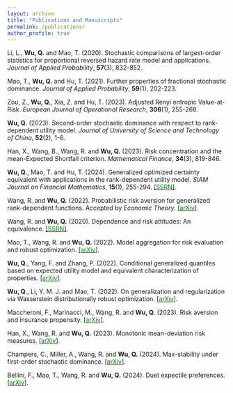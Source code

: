 ```yaml
---
layout: archive
title: "Publications and Manuscripts"
permalink: /publications/
author_profile: true
---
```


Li, L., **Wu, Q.** and Mao, T. (2020). Stochastic comparisons of largest-order statistics for proportional reversed hazard rate model and applications. *Journal of Applied Probability*, **57**(3), 832-852.

Mao, T., **Wu, Q.** and Hu, T. (2021). Further properties of fractional stochastic dominance. *Journal of Applied Probability*, **59**(1), 202-223.

Zou, Z., **Wu, Q.**, Xia, Z. and Hu, T. (2023). Adjusted Renyi entropic Value-at-Risk. *European Journal of Operational Research*, **306**(1), 255-268.

**Wu, Q.** (2023). Second-order stochastic dominance with respect to rank-dependent utility model. *Journal of University of Science and Technology of China*, **52**(2), 1-6.

Han, X., Wang, B., Wang, R. and **Wu, Q.** (2023). Risk concentration and the mean-Expected Shortfall criterion. *Mathematical Finance*, **34**(3), 819-846.

**Wu, Q.**, Mao, T. and Hu, T. (2024). Generalized optimized certainty equivalent with applications in the rank-dependent utility model. *SIAM Journal on Financial Mathematics*, **15**(1), 255-294. [[<span style="color:green">SSRN</span>]](https://papers.ssrn.com/sol3/papers.cfm?abstract_id=3694866).

 Wang, R. and **Wu, Q.** (2022). Probabilistic risk aversion for generalized rank-dependent functions. Accepted by *Economic Theory*. [[<span style="color:green">arXiv</span>]](https://arxiv.org/abs/2209.03425).  

Wang, R. and **Wu, Q.** (2020). Dependence and risk attitudes: An equivalence. [[<span style="color:green">SSRN</span>]](https://papers.ssrn.com/sol3/papers.cfm?abstract_id=3707709).

Mao, T., Wang, R. and **Wu, Q.** (2022). Model aggregation for risk evaluation and robust optimization. [[<span style="color:green">arXiv</span>]](https://arxiv.org/abs/2201.06370). 

**Wu, Q.**, Yang, F. and Zhang, P. (2022). Conditional generalized quantiles based on expected utility model and equivalent characterization of properties. [[<span style="color:green">arXiv</span>]](https://arxiv.org/abs/2301.12420). 

**Wu, Q.**, Li, Y. M. J. and Mao, T. (2022). On generalization and regularization via Wasserstein distributionally robust optimization. [[<span style="color:green">arXiv</span>]](https://arxiv.org/abs/2212.05716). 

Maccheroni, F., Marinacci, M., Wang, R. and **Wu, Q.** (2023). Risk aversion and insurance propensity. [[<span style="color:green">arXiv</span>]](https://arxiv.org/abs/2310.09173).

Han, X., Wang, R. and **Wu, Q.** (2023). Monotonic mean-deviation risk measures. [[<span style="color:green">arXiv</span>]](https://arxiv.org/abs/2312.01034). 

Champers, C., Miller, A., Wang, R. and **Wu, Q.** (2024). Max-stability under first-order stochastic dominance. [[<span style="color:green">arXiv</span>]](http://arxiv.org/abs/2403.13138).

Bellini, F., Mao, T., Wang, R. and **Wu, Q.** (2024). Duet expectile preferences. [[<span style="color:green">arXiv</span>]](https://arxiv.org/abs/2404.17751).



